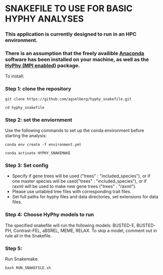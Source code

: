 # SNAKEFILE TO USE FOR BASIC HYPHY ANALYSES

### This application is currently designed to run in an HPC environment.
### There is an assumption that the freely availible [Anaconda](https://anaconda.org/) software has been installed on your machine, as well as the [HyPhy (MPI enabled)](https://github.com/veg/hyphy) package.

To install: 

### Step 1: clone the repository
`git clone https://github.com/agselberg/hyphy_snakefile.git`

`cd hyphy_snakefile`

### Step 2: set the enviornment 
Use the following commands to set up the conda environment before starting the analysis:

`conda env create -f environment.yml`

`conda activate HYPHY_SNAKEMAKE`

### Step 3: Set config 
- Specify if gene trees will be used ("trees" : "included_species"), or if one master species will be used("trees" : "included_species"), or if raxml will be used to make new gene trees ("trees" : "raxml"). 
- Please use unlabled tree files with corresponding trait files.
- Set full paths for hyphy files and data directories, set extensions for data files.

### Step 4: Choose HyPhy models to run
The specified snakefile will run the following models: BUSTED-E, BUSTED-PH, Contrast-FEL, aBSREL, MEME, RELAX. To skip a model, comment out in rule all in the Snakefile. 

### Step 5: 
Run Snakemake:

`bash RUN_SNAKEFILE.sh`
